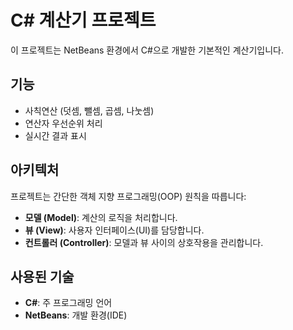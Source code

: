 # C# 계산기 프로젝트

이 프로젝트는 NetBeans 환경에서 C#으로 개발한 기본적인 계산기입니다.

## 기능

- 사칙연산 (덧셈, 뺄셈, 곱셈, 나눗셈)
- 연산자 우선순위 처리
- 실시간 결과 표시

## 아키텍처

프로젝트는 간단한 객체 지향 프로그래밍(OOP) 원칙을 따릅니다:

- **모델 (Model)**: 계산의 로직을 처리합니다.
- **뷰 (View)**: 사용자 인터페이스(UI)를 담당합니다.
- **컨트롤러 (Controller)**: 모델과 뷰 사이의 상호작용을 관리합니다.

## 사용된 기술

- **C#**: 주 프로그래밍 언어
- **NetBeans**: 개발 환경(IDE)
